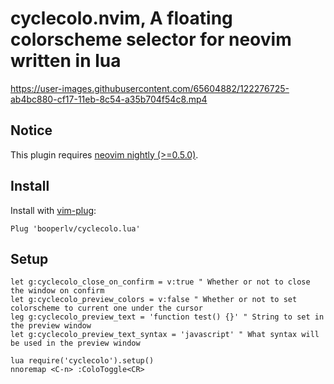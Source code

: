 # cyclecolo.nvim, A floating colorscheme selector for neovim written in lua

https://user-images.githubusercontent.com/65604882/122276725-ab4bc880-cf17-11eb-8c54-a35b704f54c8.mp4

## Notice
This plugin requires [neovim nightly (>=0.5.0)](https://github.com/neovim/neovim/wiki/Installing-Neovim).

## Install

Install with [vim-plug](https://github.com/junegunn/vim-plug):
```vim
Plug 'booperlv/cyclecolo.lua'
```

## Setup

```vim
let g:cyclecolo_close_on_confirm = v:true " Whether or not to close the window on confirm
let g:cyclecolo_preview_colors = v:false " Whether or not to set colorscheme to current one under the cursor
leg g:cyclecolo_preview_text = 'function test() {}' " String to set in the preview window 
let g:cyclecolo_preview_text_syntax = 'javascript' " What syntax will be used in the preview window

lua require('cyclecolo').setup()
nnoremap <C-n> :ColoToggle<CR>
```
